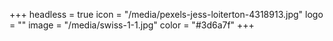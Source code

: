 +++
headless = true
icon = "/media/pexels-jess-loiterton-4318913.jpg"
logo = ""
image = "/media/swiss-1-1.jpg"
color = "#3d6a7f"
+++
